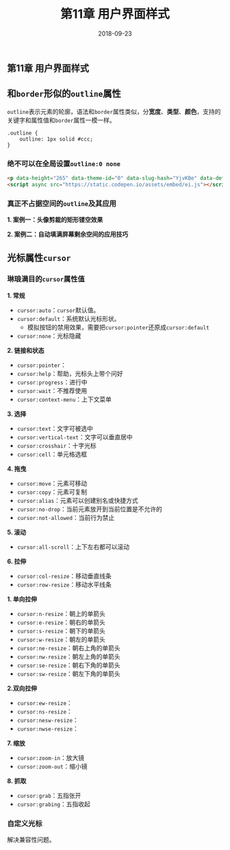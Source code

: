 ﻿---
title: 第11章 用户界面样式
date: 2018-09-23
sidebar: 'auto'
categories:
 - 前端基础
tags:
 - 前端基础
 - CSS
 - CSS教程
publish: true
---
## 第11章 用户界面样式

## 和`border`形似的`outline`属性

`outline`表示元素的轮廓，语法和`border`属性类似，分**宽度**、**类型**、**颜色**，支持的关键字和属性值和`border`属性一模一样。

    .outline {
        outline: 1px solid #ccc;
    }

### 绝不可以在全局设置`outline:0 none`

```html
<p data-height="265" data-theme-id="0" data-slug-hash="YjvKBe" data-default-tab="css,result" data-user="whjin" data-pen-title="label模拟原生focus outline效果" class="codepen">See the Pen <a href="https://codepen.io/whjin/pen/YjvKBe/">label模拟原生focus outline效果</a> by whjin (<a href="https://codepen.io/whjin">@whjin</a>) on <a href="https://codepen.io">CodePen</a>.</p>
<script async src="https://static.codepen.io/assets/embed/ei.js"></script>
```

### 真正不占据空间的`outline`及其应用

**1. 案例一：头像剪裁的矩形镂空效果**

**2. 案例二：自动填满屏幕剩余空间的应用技巧**

## 光标属性`cursor`

### 琳琅满目的`cursor`属性值

**1. 常规**

- `cursor:auto`：`cursor`默认值。
- `cursor:default`：系统默认光标形状。
  - 模拟按钮的禁用效果，需要把`cursor:pointer`还原成`cursor:default`
- `cursor:none`：光标隐藏

**2. 链接和状态**

- `cursor:pointer`：
- `cursor:help`：帮助，光标头上带个问好
- `cursor:progress`：进行中
- `cursor:wait`：不推荐使用
- `cursor:context-menu`：上下文菜单

**3. 选择**

- `cursor:text`：文字可被选中
- `cursor:vertical-text`：文字可以垂直居中
- `cursor:crosshair`：十字光标
- `cursor:cell`：单元格选框

**4. 拖曳**

- `cursor:move`：元素可移动
- `cursor:copy`：元素可复制
- `cursor:alias`：元素可以创建别名或快捷方式
- `cursor:no-drop`：当前元素放开到当前位置是不允许的
- `cursor:not-allowed`：当前行为禁止

**5. 滚动**

- `cursor:all-scroll`：上下左右都可以滚动

**6. 拉伸**

- `cursor:col-resize`：移动垂直线条
- `cursor:row-resize`：移动水平线条

**1. 单向拉伸**

- `cursor:n-resize`：朝上的单箭头
- `cursor:e-resize`：朝右的单箭头
- `cursor:s-resize`：朝下的单箭头
- `cursor:w-resize`：朝左的单箭头
- `cursor:ne-resize`：朝右上角的单箭头
- `cursor:nw-resize`：朝左上角的单箭头
- `cursor:se-resize`：朝右下角的单箭头
- `cursor:sw-resize`：朝左下角的单箭头

**2.双向拉伸**

- `cursor:ew-resize`：
- `cursor:ns-resize`：
- `cursor:nesw-resize`：
- `cursor:nwse-resize`：

**7. 缩放**

- `cursor:zoom-in`：放大镜
- `cursor:zoom-out`：缩小镜

**8. 抓取**

- `cursor:grab`：五指张开
- `cursor:grabing`：五指收起

### 自定义光标

解决兼容性问题。
